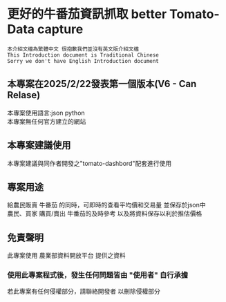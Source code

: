 # 更好的牛番茄資訊抓取 better Tomato-Data capture
`本介紹文檔為繁體中文 很抱歉我們並沒有英文版介紹文檔`</br>
`This Introduction document is Traditional Chinese`</br>
`Sorry we don't have English Introduction document`

## 本專案在2025/2/22發表第一個版本(V6 - Can Relase)
本專案使用語言:json python<br>
本專案無任何官方建立的網站

## 本專案建議使用
本專案建議與同作者開發之"tomato-dashbord"配套進行使用

## 專案用途
給農民販賣 牛番茄 的同時，可即時的查看平均價和交易量 並保存於json中
<br>農民、買家 購買/賣出 牛番茄的及時參考 以及將資料保存以利於推估價格

## 免責聲明
此專案使用 <a herf="https://data.moa.gov.tw/open_detail.aspx?id=037">農業部資料開放平台</a> 提供之資料
<h3>使用此專案程式後，發生任何問題皆由 "使用者" 自行承擔 </h3>
若此專案有任何侵權部分，請聯絡開發者 以刪除侵權部分</br>

